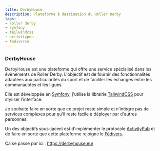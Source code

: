 ```yaml
---
title: DerbyHouse
description: Plateforme à destination du Roller Derby
tags:
- roller derby
- symfony
- tailwindcss
- activitypub
- fediverse
---
```

### DerbyHouse

DerbyHouse est une plateforme qui offre une service spécialisé dans les évènements de Roller Derby. L'objectif est de fournir des fonctionnalités adaptées aux particularités du sport et de faciliter les échanges entre les communautées et les ligues.

Elle est développée en [Symfony](https://symfony.com/), j'utilise la librairie [TailwindCSS](https://tailwindcss.com/) pour styliser l'interface. 

Je souhaite faire en sorte que ce projet reste simple et n'intègre pas de services complexes pour qu'il reste facile à déployer par d'autres personnes.

Un des objectifs sous-jacent est d'implémenter le protocole [ActivityPub](https://activitypub.rocks/) et de faire en sorte que cette plateforme rejoigne le [Fédivers](https://fediverse.party/).

Ça se passe par ici : https://derbyhouse.eu/
